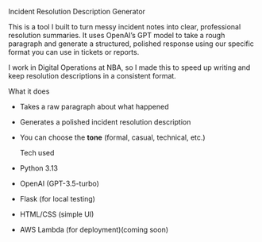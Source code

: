   Incident Resolution Description Generator

This is a tool I built to turn messy incident notes into clear, professional resolution summaries. It uses OpenAI’s GPT model to take a rough paragraph and generate a structured, polished response using our specific format you can use in tickets or reports.

I work in Digital Operations at NBA, so I made this to speed up writing and keep resolution descriptions in a consistent format.


  What it does 

- Takes a raw paragraph about what happened
- Generates a polished incident resolution description
- You can choose the **tone** (formal, casual, technical, etc.)



  Tech used 

- Python 3.13  
- OpenAI (GPT-3.5-turbo)  
- Flask (for local testing)  
- HTML/CSS (simple UI)  
- AWS Lambda (for deployment)(coming soon)

